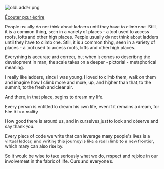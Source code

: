 ![oldLadder png](https://user-images.githubusercontent.com/91435534/136277460-76d14873-f9b6-4b58-912d-f1dde9aa7397.png)

<a href="https://drive.google.com/file/d/1hjvRk-qj2KELSpHxdPPGqmUEzEWtw-mK/view?usp=sharin">Écouter pour écrire</a>


People usually do not think about ladders until they have to climb one. 
Still, it is a common thing, seen in a variety of places - a tool used to access roofs, lofts and other high places.
People usually do not think about ladders until they have to climb one. Still, it is a common thing, seen in a variety of places - a tool used to access roofs, lofts and other high places.

Everything is accurate and correct, but when it comes to describing the development in man, the scale takes on a deeper - pictorial - metaphorical meaning.

I really like ladders, since I was young, I loved to climb them, walk on them and imagine how I climb more and more, up, and higher than that, to the summit, to the fresh and clear air.

And there, in that place, begins to dream my life.

Every person is entitled to dream his own life, even if it remains a dream, for him it is a reality.

How good there is around us, and in ourselves,just to look and observe and say thank you.

Every piece of code we write that can leverage many people's lives is a virtual ladder, and writing this journey is like a real climb to a new frontier, which many can also rise by.

So it would be wise to take seriously what we do, respect and rejoice in our involvement in the fabric of life. Ours and everyone's.
